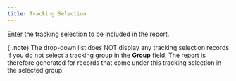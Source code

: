 ```yaml
---
title: Tracking Selection
---
```



Enter the tracking selection to be included in the report.


{:.note}
The drop-down list does NOT display any tracking  selection records if you do not select a tracking group in the **Group**  field. The report is therefore generated for records that come under this  tracking selection in the selected group.
